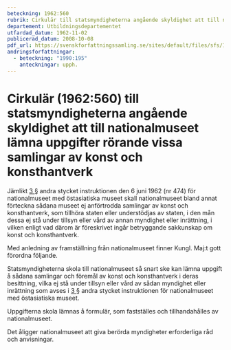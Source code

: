 ```yaml
---
beteckning: 1962:560
rubrik: Cirkulär till statsmyndigheterna angående skyldighet att till nationalmuseet lämna uppgifter rörande vissa samlingar av konst och konsthantverk
departement: Utbildningsdepartementet
utfardad_datum: 1962-11-02
publicerad_datum: 2008-10-08
pdf_url: https://svenskforfattningssamling.se/sites/default/files/sfs/1962-11/SFS1962-560.pdf
andringsforfattningar:
  - beteckning: "1990:195"
    anteckningar: upph.
---
```


# Cirkulär (1962:560) till statsmyndigheterna angående skyldighet att till nationalmuseet lämna uppgifter rörande vissa samlingar av konst och konsthantverk

Jämlikt [3 §](#3) andra stycket instruktionen den 6 juni 1962 (nr 474) för nationalmuseet med östasiatiska museet skall nationalmuseet bland annat förteckna sådana museet ej anförtrodda samlingar av konst och konsthantverk, som tillhöra staten eller understödjas av staten, i den mån dessa ej stå under tillsyn eller vård av annan myndighet eller inrättning, i vilken enligt vad därom är föreskrivet ingår betryggande sakkunskap om konst och konsthantverk.

Med anledning av framställning från nationalmuseet finner Kungl. Maj:t gott förordna följande.

Statsmyndigheterna skola till nationalmuseet så snart ske kan lämna uppgift å sådana samlingar och föremål av konst och konsthantverk i deras besittning, vilka ej stå under tillsyn eller vård av sådan myndighet eller inrättning som avses i [3 §](#3) andra stycket instruktionen för nationalmuseet med östasiatiska museet.

Uppgifterna skola lämnas å formulär, som fastställes och tillhandahålles av nationalmuseet.

Det åligger nationalmuseet att giva berörda myndigheter erforderliga råd och anvisningar.